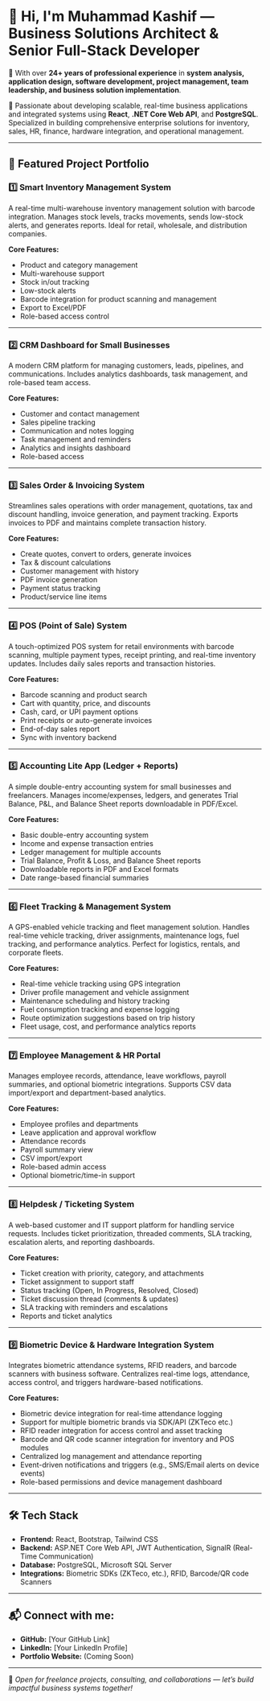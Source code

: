 # 👋 Hi, I'm Muhammad Kashif — Business Solutions Architect & Senior Full-Stack Developer

💼 With over **24+ years of professional experience** in **system analysis, application design, software development, project management, team leadership, and business solution implementation**.

🚀 Passionate about developing scalable, real-time business applications and integrated systems using **React**, **.NET Core Web API**, and **PostgreSQL**.  
Specialized in building comprehensive enterprise solutions for inventory, sales, HR, finance, hardware integration, and operational management.

---

## 📌 Featured Project Portfolio

### 1️⃣ Smart Inventory Management System  
A real-time multi-warehouse inventory management solution with barcode integration. Manages stock levels, tracks movements, sends low-stock alerts, and generates reports. Ideal for retail, wholesale, and distribution companies.

**Core Features:**
- Product and category management
- Multi-warehouse support
- Stock in/out tracking
- Low-stock alerts
- Barcode integration for product scanning and management
- Export to Excel/PDF
- Role-based access control

---

### 2️⃣ CRM Dashboard for Small Businesses  
A modern CRM platform for managing customers, leads, pipelines, and communications. Includes analytics dashboards, task management, and role-based team access.

**Core Features:**
- Customer and contact management
- Sales pipeline tracking
- Communication and notes logging
- Task management and reminders
- Analytics and insights dashboard
- Role-based access

---

### 3️⃣ Sales Order & Invoicing System  
Streamlines sales operations with order management, quotations, tax and discount handling, invoice generation, and payment tracking. Exports invoices to PDF and maintains complete transaction history.

**Core Features:**
- Create quotes, convert to orders, generate invoices
- Tax & discount calculations
- Customer management with history
- PDF invoice generation
- Payment status tracking
- Product/service line items

---

### 4️⃣ POS (Point of Sale) System  
A touch-optimized POS system for retail environments with barcode scanning, multiple payment types, receipt printing, and real-time inventory updates. Includes daily sales reports and transaction histories.

**Core Features:**
- Barcode scanning and product search
- Cart with quantity, price, and discounts
- Cash, card, or UPI payment options
- Print receipts or auto-generate invoices
- End-of-day sales report
- Sync with inventory backend

---

### 5️⃣ Accounting Lite App (Ledger + Reports)  
A simple double-entry accounting system for small businesses and freelancers. Manages income/expenses, ledgers, and generates Trial Balance, P&L, and Balance Sheet reports downloadable in PDF/Excel.

**Core Features:**
- Basic double-entry accounting system
- Income and expense transaction entries
- Ledger management for multiple accounts
- Trial Balance, Profit & Loss, and Balance Sheet reports
- Downloadable reports in PDF and Excel formats
- Date range-based financial summaries

---

### 6️⃣ Fleet Tracking & Management System  
A GPS-enabled vehicle tracking and fleet management solution. Handles real-time vehicle tracking, driver assignments, maintenance logs, fuel tracking, and performance analytics. Perfect for logistics, rentals, and corporate fleets.

**Core Features:**
- Real-time vehicle tracking using GPS integration
- Driver profile management and vehicle assignment
- Maintenance scheduling and history tracking
- Fuel consumption tracking and expense logging
- Route optimization suggestions based on trip history
- Fleet usage, cost, and performance analytics reports

---

### 7️⃣ Employee Management & HR Portal  
Manages employee records, attendance, leave workflows, payroll summaries, and optional biometric integrations. Supports CSV data import/export and department-based analytics.

**Core Features:**
- Employee profiles and departments
- Leave application and approval workflow
- Attendance records
- Payroll summary view
- CSV import/export
- Role-based admin access
- Optional biometric/time-in support

---

### 8️⃣ Helpdesk / Ticketing System  
A web-based customer and IT support platform for handling service requests. Includes ticket prioritization, threaded comments, SLA tracking, escalation alerts, and reporting dashboards.

**Core Features:**
- Ticket creation with priority, category, and attachments
- Ticket assignment to support staff
- Status tracking (Open, In Progress, Resolved, Closed)
- Ticket discussion thread (comments & updates)
- SLA tracking with reminders and escalations
- Reports and ticket analytics

---

### 9️⃣ Biometric Device & Hardware Integration System  
Integrates biometric attendance systems, RFID readers, and barcode scanners with business software. Centralizes real-time logs, attendance, access control, and triggers hardware-based notifications.

**Core Features:**
- Biometric device integration for real-time attendance logging
- Support for multiple biometric brands via SDK/API (ZKTeco etc.)
- RFID reader integration for access control and asset tracking
- Barcode and QR code scanner integration for inventory and POS modules
- Centralized log management and attendance reporting
- Event-driven notifications and triggers (e.g., SMS/Email alerts on device events)
- Role-based permissions and device management dashboard

---

## 🛠 Tech Stack

- **Frontend:** React, Bootstrap, Tailwind CSS  
- **Backend:** ASP.NET Core Web API, JWT Authentication, SignalR (Real-Time Communication)  
- **Database:** PostgreSQL, Microsoft SQL Server  
- **Integrations:** Biometric SDKs (ZKTeco, etc.), RFID, Barcode/QR code Scanners  

---

## 📬 Connect with me:
- **GitHub:** [Your GitHub Link]
- **LinkedIn:** [Your LinkedIn Profile]
- **Portfolio Website:** (Coming Soon)

---

💼 *Open for freelance projects, consulting, and collaborations — let’s build impactful business systems together!*
